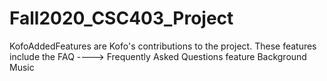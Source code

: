 # Fall2020_CSC403_Project
KofoAddedFeatures are Kofo's contributions to the project. 
These features include the 
FAQ ----> Frequently Asked Questions feature
Background Music

